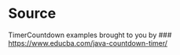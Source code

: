 # Source

TimerCountdown examples brought to you by ### https://www.educba.com/java-countdown-timer/